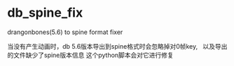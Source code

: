 # db_spine_fix
drangonbones(5.6) to spine format fixer

当没有产生动画时，db 5.6版本导出到spine格式时会忽略掉对0帧key,   
以及导出的文件缺少了spine版本信息
这个python脚本会对它进行修复
